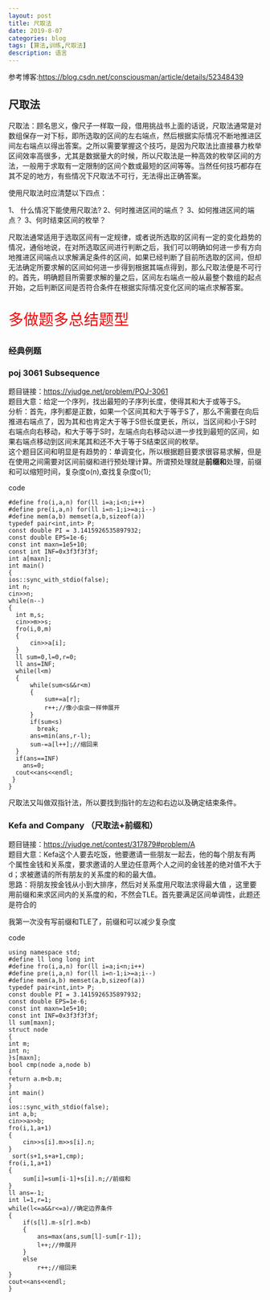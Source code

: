 ```yaml
---
layout: post
title: 尺取法
date: 2019-8-07
categories: blog
tags: [算法,训练,尺取法]
description: 语言
---
```

参考博客:<https://blog.csdn.net/consciousman/article/details/52348439><br/>
## 尺取法
尺取法：顾名思义，像尺子一样取一段，借用挑战书上面的话说，尺取法通常是对数组保存一对下标，即所选取的区间的左右端点，然后根据实际情况不断地推进区间左右端点以得出答案。之所以需要掌握这个技巧，是因为尺取法比直接暴力枚举区间效率高很多，尤其是数据量大的时候，所以尺取法是一种高效的枚举区间的方法，一般用于求取有一定限制的区间个数或最短的区间等等。当然任何技巧都存在其不足的地方，有些情况下尺取法不可行，无法得出正确答案。<br/>

使用尺取法时应清楚以下四点：

1、  什么情况下能使用尺取法?  2、何时推进区间的端点？ 3、如何推进区间的端点？ 3、何时结束区间的枚举？

尺取法通常适用于选取区间有一定规律，或者说所选取的区间有一定的变化趋势的情况，通俗地说，在对所选取区间进行判断之后，我们可以明确如何进一步有方向地推进区间端点以求解满足条件的区间，如果已经判断了目前所选取的区间，但却无法确定所要求解的区间如何进一步得到根据其端点得到，那么尺取法便是不可行的。首先，明确题目所需要求解的量之后，区间左右端点一般从最整个数组的起点开始，之后判断区间是否符合条件在根据实际情况变化区间的端点求解答案。<br/>

<p style="color: red;font-size: 30px;" >多做题多总结题型</p>

### 经典例题

### poj 3061 Subsequence
题目链接：<https://vjudge.net/problem/POJ-3061><br/>
题目大意：给定一个序列，找出最短的子序列长度，使得其和大于或等于S。<br/>
分析：首先，序列都是正数，如果一个区间其和大于等于S了，那么不需要在向后推进右端点了，因为其和也肯定大于等于S但长度更长，所以，当区间和小于S时右端点向右移动，和大于等于S时，左端点向右移动以进一步找到最短的区间，如果右端点移动到区间末尾其和还不大于等于S结束区间的枚举。<br/>
这个题目区间和明显是有趋势的：单调变化，所以根据题目要求很容易求解，但是在使用之间需要对区间前缀和进行预处理计算。所谓预处理就是**前缀和**处理，前缀和可以缩短时间，复杂度o(n),查找复杂度o(1);

code
 
    #define fro(i,a,n) for(ll i=a;i<n;i++)
    #define pre(i,a,n) for(ll i=n-1;i>=a;i--)
    #define mem(a,b) memset(a,b,sizeof(a))
    typedef pair<int,int> P;
    const double PI = 3.1415926535897932;
    const double EPS=1e-6;
    const int maxn=1e5+10;
    const int INF=0x3f3f3f3f;
    int a[maxn];
    int main()
    {
    ios::sync_with_stdio(false);
    int n;
    cin>>n;
    while(n--)
    {
      int m,s;
      cin>>m>>s;
      fro(i,0,m)
      {
          cin>>a[i];
      }
      ll sum=0,l=0,r=0;
      ll ans=INF;
      while(l<m)
      {
          while(sum<s&&r<m)
          {
              sum+=a[r];
              r++;//像小虫虫一样伸展开
          }
          if(sum<s)
            break;
          ans=min(ans,r-l);
          sum-=a[l++];//缩回来
      }
      if(ans==INF)
        ans=0;
      cout<<ans<<endl;
     }
    }

尺取法又叫做双指针法，所以要找到指针的左边和右边以及确定结束条件。


### Kefa and Company （尺取法+前缀和）
题目链接：<https://vjudge.net/contest/317879#problem/A><br/>
题目大意：Kefa这个人要去吃饭，他要邀请一些朋友一起去，他的每个朋友有两个属性金钱和关系度，要求邀请的人里边任意两个人之间的金钱差的绝对值不大于d；求被邀请的所有朋友的关系度的和的最大值。<br/>
思路：将朋友按金钱从小到大排序，然后对关系度用尺取法求得最大值 ，这里要用前缀和来求区间内的关系度的和，不然会TLE。首先要满足区间单调性，此题还是符合的<br/>

我第一次没有写前缀和TLE了，前缀和可以减少复杂度<br/>

code

    using namespace std;
    #define ll long long int
    #define fro(i,a,n) for(ll i=a;i<n;i++)
    #define pre(i,a,n) for(ll i=n-1;i>=a;i--)
    #define mem(a,b) memset(a,b,sizeof(a))
    typedef pair<int,int> P;
    const double PI = 3.1415926535897932;
    const double EPS=1e-6;
    const int maxn=1e5+10;
    const int INF=0x3f3f3f3f;
    ll sum[maxn];
    struct node
    {
    int m;
    int n;
    }s[maxn];
    bool cmp(node a,node b)
    {
    return a.m<b.m;
    }
    int main()
    {
    ios::sync_with_stdio(false);
    int a,b;
    cin>>a>>b;
    fro(i,1,a+1)
    {
        cin>>s[i].m>>s[i].n;
    }
     sort(s+1,s+a+1,cmp);
    fro(i,1,a+1)
    {
        sum[i]=sum[i-1]+s[i].n;//前缀和
    }
    ll ans=-1;
    int l=1,r=1;
    while(l<=a&&r<=a)//确定边界条件
    {
        if(s[l].m-s[r].m<b)
        {
            ans=max(ans,sum[l]-sum[r-1]);
            l++;//伸展开
        }
        else
            r++;//缩回来
    }
    cout<<ans<<endl;
    }









